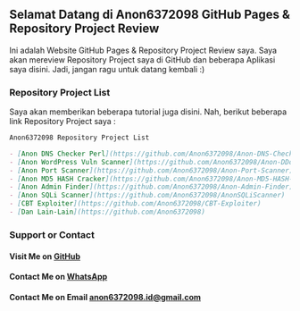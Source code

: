 ## Selamat Datang di Anon6372098 GitHub Pages & Repository Project Review
Ini adalah Website GitHub Pages & Repository Project Review saya. Saya akan mereview Repository Project saya di GitHub dan beberapa Aplikasi saya disini. Jadi, jangan ragu untuk datang kembali :)
### Repository Project List

Saya akan memberikan beberapa tutorial juga disini. Nah, berikut beberapa link Repository Project saya :

```markdown
Anon6372098 Repository Project List

- [Anon DNS Checker Perl](https://github.com/Anon6372098/Anon-DNS-Checker-Perl)
- [Anon WordPress Vuln Scanner](https://github.com/Anon6372098/Anon-DDoS-Perl)
- [Anon Port Scanner](https://github.com/Anon6372098/Anon-Port-Scanner)
- [Anon MD5 HASH Cracker](https://github.com/Anon6372098/Anon-MD5-HASH-Cracker)
- [Anon Admin Finder](https://github.com/Anon6372098/Anon-Admin-Finder)
- [Anon SQLi Scanner](https://github.com/Anon6372098/AnonSQLiScanner)
- [CBT Exploiter](https://github.com/Anon6372098/CBT-Exploiter)
- [Dan Lain-Lain](https://github.com/Anon6372098)
```

### Support or Contact

#### Visit Me on [GitHub](https://github.com/Anond6372098)
#### Contact Me on [WhatsApp](https://api.whatsapp.com/send?phone=+13255150688&text=Hai+Anon6372098+(root@Fazri-Anon6372098).+Saya+Baru+Saja+Mengunjungi+Website+Anda)
#### Contact Me on Email anon6372098.id@gmail.com
